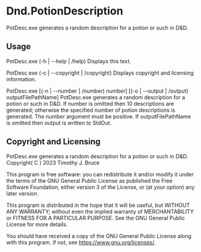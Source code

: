 # Dnd.PotionDescription
PotDesc.exe generates a random description for a potion or such in D&amp;D.

## Usage
PotDesc.exe (-h | --help | /help)
Displays this text.

PotDesc.exe (-c | --copyright | /copyright)
Displays copyright and licensing information.

PotDesc.exe [(-n | --number | /number) number] [(-o | --output | /output) outputFilePathName]
PotDesc.exe generates a random description for a potion or such in D&amp;D.
If number is omitted then 10 descriptions are generated; otherwise the specified number of potion descriptions is generated.  The number argument must be positive.
If outputFilePathName is omitted then output is written to StdOut.

## Copyright and Licensing
PotDesc.exe generates a random description for a potion or such in D&amp;D.
Copyright( C ) 2023 Timothy J. Bruce

This program is free software: you can redistribute it and/or modify
it under the terms of the GNU General Public License as published 
the Free Software Foundation, either version 3 of the License, or
(at your option) any later version.

This program is distributed in the hope that it will be useful,
but WITHOUT ANY WARRANTY; without even the implied warranty of
MERCHANTABILITY or FITNESS FOR A PARTICULAR PURPOSE.  See the
GNU General Public License for more details.

You should have received a copy of the GNU General Public License
along with this program.  If not, see <https://www.gnu.org/licenses/>.